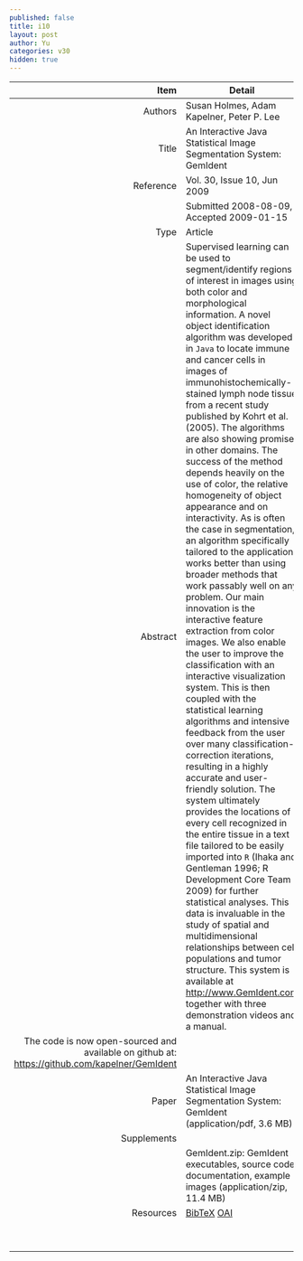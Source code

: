 ```yaml
---
published: false
title: i10
layout: post
author: Yu
categories: v30
hidden: true
---
```


| Item | Detail | Link |
|---:|---|---|
| Authors | Susan Holmes, Adam Kapelner, Peter P. Lee| |
| Title |An Interactive Java Statistical Image Segmentation System: GemIdent | [download](http://www.jstatsoft.org/v30/i10/paper) |
| Reference |Vol. 30, Issue 10, Jun 2009 | |
| | Submitted 2008-08-09, Accepted 2009-01-15| | 
| Type | Article| |
| Abstract | Supervised learning can be used to segment/identify regions of interest in images using both color and morphological information. A novel object identification algorithm was developed in <code>Java</code> to locate immune and cancer cells in images of immunohistochemically-stained lymph node tissue from a recent study published by Kohrt et al. (2005). The algorithms are also showing promise in other domains. The success of the method depends heavily on the use of color, the relative homogeneity of object appearance and on interactivity. As is often the case in segmentation, an algorithm specifically tailored to the application works better than using broader methods that work passably well on any problem. Our main innovation is the interactive feature extraction from color images. We also enable the user to improve the classification with an interactive visualization system. This is then coupled with the statistical learning algorithms and intensive feedback  from the user over many classification-correction iterations, resulting in a highly accurate and user-friendly solution. The system ultimately provides the locations of every cell recognized in the entire tissue in a text file tailored to be easily imported into <code>R</code> (Ihaka and Gentleman 1996; R Development Core Team 2009) for further statistical analyses. This data is invaluable in the study of spatial and multidimensional relationships between cell populations and tumor structure.  This system is available at <a href="http://www.GemIdent.com">http://www.GemIdent.com</a> together with three demonstration videos and a manual.| |
 The code is now open-sourced and available on github at: <a href="https://github.com/kapelner/GemIdent">https://github.com/kapelner/GemIdent</a>| |
| Paper | An Interactive Java Statistical Image Segmentation System: GemIdent  (application/pdf, 3.6 MB)| [download](http://www.jstatsoft.org/v30/i10/paper) |
| Supplements | | |
| |GemIdent.zip: GemIdent executables, source code, documentation, example images  (application/zip, 11.4 MB)|  [download](http://www.jstatsoft.org/v30/i10/supp/1) |
| Resources | [BibTeX](http://www.jstatsoft.org/v30/i10/bibtex) [OAI](http://www.jstatsoft.org/oai?verb=GetRecord&identifier=oai.jstatsoft/v30/i10&prefix=oai_dc)| |
| |  | [返回卷目录]({{site.baseurl}}/volume/v30.html) |